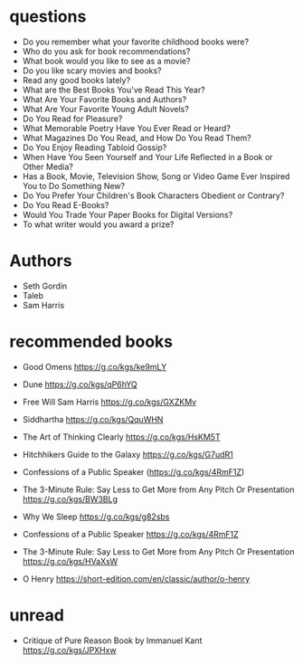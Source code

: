 
# questions
* Do you remember what your favorite childhood books were?
* Who do you ask for book recommendations?
* What book would you like to see as a movie?
* Do you like scary movies and books?
* Read any good books lately?
* What are the Best Books You've Read This Year?
* What Are Your Favorite Books and Authors?
* What Are Your Favorite Young Adult Novels?
* Do You Read for Pleasure?
* What Memorable Poetry Have You Ever Read or Heard?
* What Magazines Do You Read, and How Do You Read Them?
* Do You Enjoy Reading Tabloid Gossip?
* When Have You Seen Yourself and Your Life Reflected in a Book or Other Media?
* Has a Book, Movie, Television Show, Song or Video Game Ever Inspired You to Do Something New?
* Do You Prefer Your Children's Book Characters Obedient or Contrary?
* Do You Read E-Books?
* Would You Trade Your Paper Books for Digital Versions?
* To what writer would you award a prize?

# Authors
- Seth Gordin
- Taleb
- Sam Harris

# recommended books
- Good Omens https://g.co/kgs/ke9mLY
- Dune https://g.co/kgs/qP6hYQ
- Free Will  Sam Harris https://g.co/kgs/GXZKMv
- Siddhartha  https://g.co/kgs/QquWHN

- The Art of Thinking Clearly https://g.co/kgs/HsKM5T
- Hitchhikers Guide to the Galaxy https://g.co/kgs/G7udR1
- Confessions of a Public Speaker (https://g.co/kgs/4RmF1Z)
- The 3-Minute Rule: Say Less to Get More from Any Pitch Or Presentation   https://g.co/kgs/BW3BLg
- Why We Sleep https://g.co/kgs/g82sbs
- Confessions of a Public Speaker https://g.co/kgs/4RmF1Z
- The 3-Minute Rule: Say Less to Get More from Any Pitch Or Presentation https://g.co/kgs/HVaXsW
- O Henry https://short-edition.com/en/classic/author/o-henry

# unread
- Critique of Pure Reason Book by Immanuel Kant https://g.co/kgs/JPXHxw